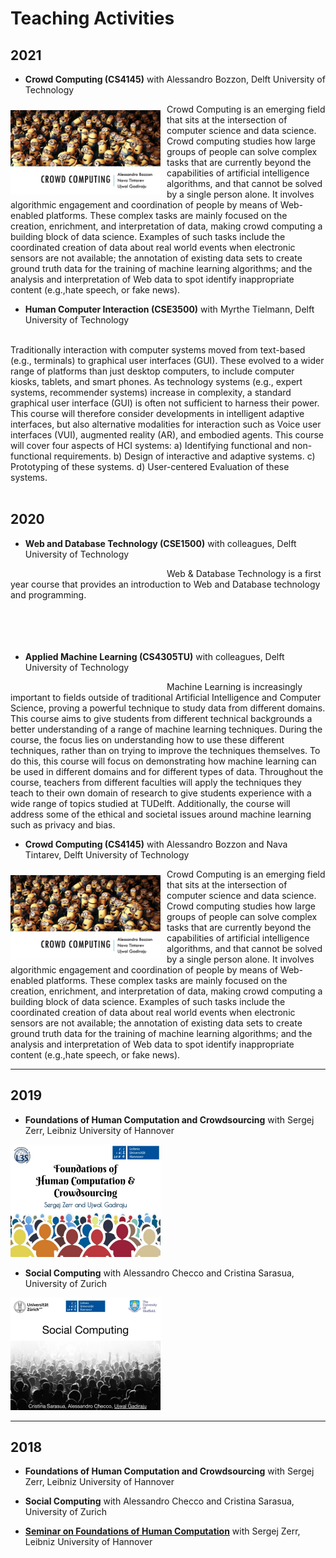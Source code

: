# Teaching Activities

## 2021

- **Crowd Computing (CS4145)** with Alessandro Bozzon, Delft University of Technology
<a href="https://studiegids.tudelft.nl/a101_displayCourse.do?course_id=51132">        
<img align="left" src="CS4145.png" alt="CS4145" width="240" style="padding-right:10px;padding-top:10px">
</a>
Crowd Computing is an emerging field that sits at the intersection of computer science and data science. Crowd computing studies how large groups of people can solve complex tasks that are currently beyond the capabilities of artificial intelligence algorithms, and that cannot be solved by a single person alone. 
It involves algorithmic engagement and coordination of people by means of Web-enabled platforms. These complex tasks are mainly focused on the creation, enrichment, and interpretation of data, making crowd computing a building block of data science. Examples of such tasks include the coordinated creation of data about real world events when electronic sensors are not available; the annotation of existing data sets to create ground truth data for the training of machine learning algorithms; and the analysis and interpretation of Web data to spot identify inappropriate content (e.g.,hate speech, or fake news).

- **Human Computer Interaction (CSE3500)** with Myrthe Tielmann, Delft University of Technology
<a href="https://studiegids.tudelft.nl/a101_displayCourse.do?course_id=55134">
<img align="left" src="https://images.unsplash.com/photo-1483478550801-ceba5fe50e8e?ixlib=rb-1.2.1&ixid=eyJhcHBfaWQiOjEyMDd9&auto=format&fit=crop&w=1350&q=80" alt="" width="240" style="padding-right:10px;padding-top:10px">
</a>
<br>
Traditionally interaction with computer systems moved from text-based (e.g., terminals) to graphical user interfaces (GUI). These evolved to a wider range of platforms than just desktop computers, to include computer kiosks, tablets, and smart phones. As technology systems (e.g., expert systems, recommender systems) increase in complexity, a standard graphical user interface (GUI) is often not sufficient to harness their power. This course will therefore consider developments in intelligent adaptive interfaces, but also alternative modalities for interaction such as Voice user interfaces (VUI), augmented reality (AR), and embodied agents.
This course will cover four aspects of HCI systems: 
a) Identifying functional and non-functional requirements. 
b) Design of interactive and adaptive systems.
c) Prototyping of these systems.
d) User-centered Evaluation of these systems.
<br>
<br>

## 2020

- **Web and Database Technology (CSE1500)** with colleagues, Delft University of Technology
<a href="https://studiegids.tudelft.nl/a101_displayCourse.do?course_id=55104">        
<img align="left" src="https://images.unsplash.com/photo-1523961131990-5ea7c61b2107?ixlib=rb-1.2.1&ixid=eyJhcHBfaWQiOjEyMDd9&auto=format&fit=crop&w=1267&q=80" alt="" width="240" style="padding-right:10px;padding-top:10px">
</a>
Web & Database Technology is a first year course that provides an introduction to Web and Database technology and programming.
<br>
<br>
<br>
<br>
<br>

- **Applied Machine Learning (CS4305TU)** with colleagues, Delft University of Technology
<a href="https://studiegids.tudelft.nl/a101_displayCourse.do?course_id=56615">        
<img align="left" src="https://images.unsplash.com/photo-1501526029524-a8ea952b15be?ixlib=rb-1.2.1&ixid=eyJhcHBfaWQiOjEyMDd9&auto=format&fit=crop&w=1350&q=80" alt="" width="240" style="padding-right:10px;padding-top:10px">
</a>
Machine Learning is increasingly important to fields outside of traditional Artificial Intelligence and Computer Science, proving a powerful technique to study data from different domains. This course aims to give students from different technical backgrounds a better understanding of a range of machine learning techniques. During the course, the focus lies on understanding how to use these different techniques, rather than on trying to improve the techniques themselves. To do this, this course will focus on demonstrating how machine learning can be used in different domains and for different types of data. Throughout the course, teachers from different faculties will apply the techniques they teach to their own domain of research to give students experience with a wide range of topics studied at TUDelft. Additionally, the course will address some of the ethical and societal issues around machine learning such as privacy and bias.

- **Crowd Computing (CS4145)** with Alessandro Bozzon and Nava Tintarev, Delft University of Technology
<a href="https://studiegids.tudelft.nl/a101_displayCourse.do?course_id=51132">        
<img align="left" src="CS4145.png" alt="CS4145" width="240" style="padding-right:10px;padding-top:10px">
</a>
Crowd Computing is an emerging field that sits at the intersection of computer science and data science. Crowd computing studies how large groups of people can solve complex tasks that are currently beyond the capabilities of artificial intelligence algorithms, and that cannot be solved by a single person alone. 
It involves algorithmic engagement and coordination of people by means of Web-enabled platforms. These complex tasks are mainly focused on the creation, enrichment, and interpretation of data, making crowd computing a building block of data science. Examples of such tasks include the coordinated creation of data about real world events when electronic sensors are not available; the annotation of existing data sets to create ground truth data for the training of machine learning algorithms; and the analysis and interpretation of Web data to spot identify inappropriate content (e.g.,hate speech, or fake news).

---

## 2019

- **Foundations of Human Computation and Crowdsourcing** with Sergej Zerr, Leibniz University of Hannover
<a href="https://www2.kbs.uni-hannover.de/411.html">
<img src="fhcc.jpg" alt="fhcc" width="240">
</a>

- **Social Computing** with Alessandro Checco and Cristina Sarasua, University of Zurich <br>
<img src="social_computing.jpg" alt="Social Computing" width="240">

---

## 2018

- **Foundations of Human Computation and Crowdsourcing** with Sergej Zerr, Leibniz University of Hannover

- **Social Computing** with Alessandro Checco and Cristina Sarasua, University of Zurich

- **[Seminar on Foundations of Human Computation](https://www2.kbs.uni-hannover.de/hcomp-seminar.html)** with Sergej Zerr, Leibniz University of Hannover

